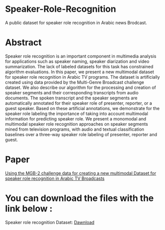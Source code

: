 # Speaker-Role-Recognition
A public dataset for speaker role recognition in Arabic news Brodcast.
# Abstract
Speaker role recognition is an important component in multimedia analysis for applications such as speaker naming, speaker diarization and video summarization. The lack of labeled datasets for this task has constrained algorithm evaluations. In this paper, we present a new multimodal dataset for speaker role recognition in Arabic TV programs. The dataset is artificially created using data provided by the Multi-Genre Broadcast challenge dataset. We also describe our algorithm for the processing and creation of speaker segments and their corresponding transcripts from audio documents. The spoken transcript and the speaker segments are automatically annotated for their speaker role of presenter, reporter, or a guest speaker. Based on these artificial annotations, we demonstrate for the speaker role labeling the importance of taking into account multimodal information for predicting speaker role. We present a monomodal and multimodal speaker role recognition approaches on speaker segments mined from television programs, with audio and textual classification baselines over a three-way speaker role labeling of presenter, reporter and guest.
# Paper
[Using the MGB-2 challenge data for creating a new multimodal Dataset for speaker role recognition in Arabic TV Broadcasts](https://www.sciencedirect.com/science/article/pii/S1877050921014940)
# You can download the files with the link below :
Speaker role recognition Dataset: [Dawnload](https://mega.nz/folder/YcpGGJyZ#ZOahXnQP_AO8Hbc_-7q6sg)
